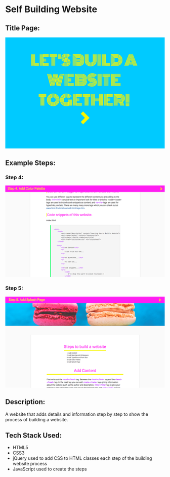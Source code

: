 # Self Building Website

## Title Page:
![title](https://github.com/tkcarnage/buildawebsite/blob/master/images/titlepage.png)

## Example Steps:
### Step 4:

![example step2](https://github.com/tkcarnage/buildawebsite/blob/master/images/inuse1.png)
### Step 5:

![example step1](https://github.com/tkcarnage/buildawebsite/blob/master/images/inuse.png)

## Description:
A website that adds details and information step by step to show the process of building a website.

## Tech Stack Used:
* HTML5
* CSS3
* jQuery used to add CSS to HTML classes each step of the building website process
* JavaScript used to create the steps

